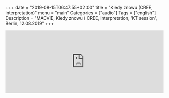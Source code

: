 
+++
date = "2019-08-15T06:47:55+02:00"
title = "Kiedy znowu (CREE, interpretation)"
menu = "main"
Categories = ["audio"]
Tags = ["english"]
Description = "MACVIE, Kiedy znowu  ǀ  CREE, interpretation, 'KT session', Berlin, 12.08.2019"
+++


<iframe width="100%" height="200" scrolling="no" frameborder="no" allow="autoplay" src="https://w.soundcloud.com/player/?url=https%3A//api.soundcloud.com/tracks/666687815&color=%2300ff6a&auto_play=false&hide_related=false&show_comments=true&show_user=true&show_reposts=false&show_teaser=true&visual=true"></iframe>

